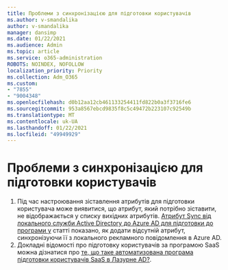 ```yaml
---
title: Проблеми з синхронізацією для підготовки користувачів
ms.author: v-smandalika
author: v-smandalika
manager: dansimp
ms.date: 01/22/2021
ms.audience: Admin
ms.topic: article
ms.service: o365-administration
ROBOTS: NOINDEX, NOFOLLOW
localization_priority: Priority
ms.collection: Adm_O365
ms.custom:
- "7855"
- "9004348"
ms.openlocfilehash: d0b12aa12cb461133254411fd822b0a3f3716fe6
ms.sourcegitcommit: 953a8567ebcd9835f8c5c49472b223107c92549b
ms.translationtype: MT
ms.contentlocale: uk-UA
ms.lasthandoff: 01/22/2021
ms.locfileid: "49949929"
---
```

# <a name="user-provisioning-sync-issues"></a>Проблеми з синхронізацією для підготовки користувачів

1. Під час настроювання зіставлення атрибутів для підготовки користувача може виявитися, що атрибут, який потрібно зіставити, не відображається у списку вихідних атрибутів. [Атрибут Sync від локального служби Active Directory до Azure AD для підготовки до програми у](https://docs.microsoft.com/azure/active-directory/app-provisioning/user-provisioning-sync-attributes-for-mapping) статті показано, як додати відсутній атрибут, синхронізуючи її з локального рекламного повідомлення в Azure AD.
2. Докладні відомості про підготовку користувачів за програмою SaaS можна дізнатися про [те, що таке автоматизована програма підготовки користувачів SaaS в Лазурне AD?](https://docs.microsoft.com/azure/active-directory/app-provisioning/user-provisioning).